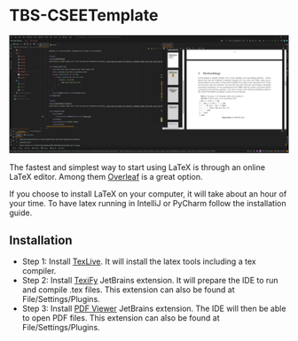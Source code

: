 # TBS-CSEETemplate
![LatexIntelliJ](https://github.com/TBSCS0/TBS-CSEETemplate/blob/main/LatexIntelliJ.png)

The fastest and simplest way to start using LaTeX is through an online LaTeX editor. Among them [Overleaf](https://www.overleaf.com/) is a great option. 

If you choose to install LaTeX on your computer, it will take about an hour of your time. To have latex running in IntelliJ or PyCharm follow the installation guide.

## Installation
- Step 1: Install [TexLive](https://www.tug.org/texlive/). It will install the latex tools including a tex compiler. 
- Step 2: Install [TexiFy](https://plugins.jetbrains.com/plugin/9473-texify-idea) JetBrains extension. It will prepare the IDE to run and compile .tex files. This extension can also be found at File/Settings/Plugins.
- Step 3: Install [PDF Viewer](https://plugins.jetbrains.com/plugin/14494-pdf-viewer) JetBrains extension. The IDE will then be able to open PDF files. This extension can also be found at File/Settings/Plugins.
